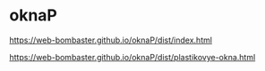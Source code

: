 # oknaP

https://web-bombaster.github.io/oknaP/dist/index.html

https://web-bombaster.github.io/oknaP/dist/plastikovye-okna.html

